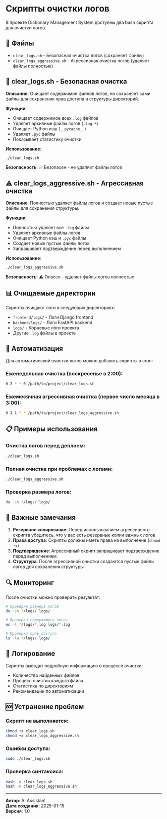 # Скрипты очистки логов

В проекте Dictionary Management System доступны два bash скрипта для очистки логов.

## 📁 Файлы

- `clear_logs.sh` - Безопасная очистка логов (сохраняет файлы)
- `clear_logs_aggressive.sh` - Агрессивная очистка логов (удаляет файлы полностью)

## 🧹 clear_logs.sh - Безопасная очистка

**Описание**: Очищает содержимое файлов логов, но сохраняет сами файлы для сохранения прав доступа и структуры директорий.

**Функции**:
- Очищает содержимое всех `.log` файлов
- Удаляет архивные файлы логов (`.log.*`)
- Очищает Python кэш (`__pycache__`)
- Удаляет `.pyc` файлы
- Показывает статистику очистки

**Использование**:
```bash
./clear_logs.sh
```

**Безопасность**: ✅ Безопасен - не удаляет файлы логов

## ⚠️ clear_logs_aggressive.sh - Агрессивная очистка

**Описание**: Полностью удаляет файлы логов и создает новые пустые файлы для сохранения структуры.

**Функции**:
- Полностью удаляет все `.log` файлы
- Удаляет архивные файлы логов
- Очищает Python кэш и `.pyc` файлы
- Создает новые пустые файлы логов
- Запрашивает подтверждение перед выполнением

**Использование**:
```bash
./clear_logs_aggressive.sh
```

**Безопасность**: ⚠️ Опасен - удаляет файлы логов полностью

## 📊 Очищаемые директории

Скрипты очищают логи в следующих директориях:

- `frontend/logs/` - Логи Django frontend
- `backend/logs/` - Логи FastAPI backend  
- `logs/` - Корневые логи проекта
- Другие `.log` файлы в проекте

## 🔧 Автоматизация

Для автоматической очистки логов можно добавить скрипты в cron:

### Еженедельная очистка (воскресенье в 2:00):
```bash
0 2 * * 0 /path/to/project/clear_logs.sh
```

### Ежемесячная агрессивная очистка (первое число месяца в 3:00):
```bash
0 3 1 * * /path/to/project/clear_logs_aggressive.sh
```

## 📋 Примеры использования

### Очистка логов перед деплоем:
```bash
./clear_logs.sh
```

### Полная очистка при проблемах с логами:
```bash
./clear_logs_aggressive.sh
```

### Проверка размера логов:
```bash
du -sh */logs/ logs/
```

## 🚨 Важные замечания

1. **Резервное копирование**: Перед использованием агрессивного скрипта убедитесь, что у вас есть резервные копии важных логов
2. **Права доступа**: Скрипты должны иметь права на выполнение (`chmod +x`)
3. **Подтверждение**: Агрессивный скрипт запрашивает подтверждение перед выполнением
4. **Структура**: После агрессивной очистки создаются пустые файлы логов для сохранения структуры

## 🔍 Мониторинг

После очистки можно проверить результат:

```bash
# Проверка размера логов
du -sh */logs/ logs/

# Проверка содержимого логов
wc -l */logs/*.log logs/*.log

# Проверка прав доступа
ls -la */logs/ logs/
```

## 📝 Логирование

Скрипты выводят подробную информацию о процессе очистки:
- Количество найденных файлов
- Процесс очистки каждого файла
- Статистика по директориям
- Рекомендации по автоматизации

## 🆘 Устранение проблем

### Скрипт не выполняется:
```bash
chmod +x clear_logs.sh
chmod +x clear_logs_aggressive.sh
```

### Ошибки доступа:
```bash
sudo ./clear_logs.sh
```

### Проверка синтаксиса:
```bash
bash -n clear_logs.sh
bash -n clear_logs_aggressive.sh
```

---

**Автор**: AI Assistant  
**Дата создания**: 2025-01-15  
**Версия**: 1.0
